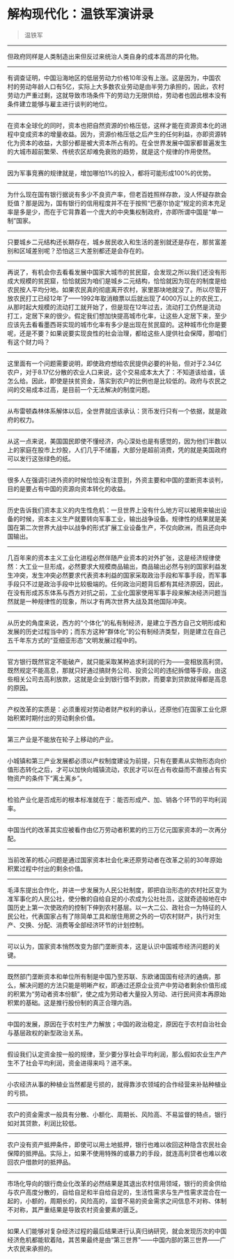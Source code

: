 # 解构现代化：温铁军演讲录

> 温铁军

---

但政府同样是人类制造出来但反过来统治人类自身的成本高昂的异化物。

---

有调查证明，中国沿海地区的低层劳动力价格10年没有上涨。这是因为，中国农村的劳动年龄人口有5亿，实际上大多数农业劳动是由半劳力承担的，因此，农村劳动力严重过剩，这就导致市场条件下的劳动力无限供给，劳动者也因此根本没有条件建立能够与雇主进行谈判的地位。

---

在资本全球化的同时，资本也把自然资源的价格压低，这样才能在资源资本化的进程中变成资本的增量收益。因为，资源价格压低之后产生的任何利益，亦即资源转化为资本的收益，大部分都是被大资本所占有的。在全世界发展中国家都普遍发生的大城市超前繁荣、传统农区却难免衰败的趋势，就是这个规律的作用使然。

---

因为军事竞赛的规律就是，增加哪怕1%的投入，都将可能形成100%的优势。

---

为什么现在国有银行据说有多少不良资产率，但老百姓照样存款，没人怀疑存款会贬值？那是因为，国有银行的信用程度并不在于按照“巴塞尔协定”规定的资本充足率是多是少，而在于它背靠着一个庞大的中央集权制政府，亦即所谓中国是“单一制”国家。

---

只要城乡二元结构还长期存在，城乡居民收入和生活的差别就还是存在，那贫富差别和区域差别呢？恐怕这三大差别都还是会存在的。

---

再说了，有机会你去看看发展中国家大城市的贫民窟，会发现之所以我们还没有形成大规模的贫民窟，恰恰就因为咱们是城乡二元结构，恰恰就因为现在的制度是给农民按人平均分地。如果农民真的彻底离开农村，家里那块地就没了。所以尽管开放农民打工已经12年了——1992年取消粮票以后就出现了4000万以上的农民工，从那时起大规模的流动打工就开始了，但是现在12年过去，流动打工仍然是流动打工，定居下来的很少。假定我们想加快提高城市化率，让这些人定居下来，至少应该先去看看墨西哥实现的城市化率有多少是出现在贫民窟的。这种城市化你是要呢，还是不要？如果说要实现良性的社会治理，都给这些人提供社会保障，那咱们有这个财力吗？

---

这里面有一个问题需要说明，即使政府想给农民提供必要的补贴，但对于2.34亿农户，对于8.17亿分散的农业人口来说，这个交易成本太大了：不知道该给谁，该怎么给。因此，即使是扶贫资金，落实到农户的比例也是比较低的。政府与农民之间的交易成本过高，是目前一个无法解决的制度问题。

---

从布雷顿森林体系解体以后，全世界就应该承认：货币发行只有一个依据，就是政府的权力。

---

从这一点来说，美国国民即使不懂经济，内心深处也是有感觉的，因为他们半数以上的家庭在股市上炒股，人们几乎不储蓄，大部分是超前消费，凭的就是美国政府可以发行这张绿色的纸。

---

很多人在强调引进外资的时候恰恰没有注意到，外资主要和中国的垄断资本谈判，目的是要占有中国的资源向资本转化的收益。

---

历史告诉我们资本主义的内生性危机：一旦世界上没有什么地方可以被用来输出设备的时候，资本主义生产就要转向军事工业，输出战争设备。规律性的结果就是美国在第二次世界大战中以战争的形式扩展工业设备生产，不仅向欧洲，而且还向中国输出。

---

几百年来的资本主义工业化进程必然伴随产业资本的对外扩张，这是经济规律使然：大工业一旦形成，必然要求大规模商品输出，商品输出必然与别的国家利益发生冲突，发生冲突必然要求代表资本利益的国家采取政治手段和军事手段，而军事手段只不过是政治手段中比较极端的。任何政治问题背后都有其经济原因，因此，在没有形成苏东体系与西方对抗之前，工业化国家使用军事手段来解决经济问题当然就是一种规律性的现象，所以才有两次世界大战及其他国际冲突。

---

从历史的角度来说，西方的“个体化”的私有制经济，是建立于西方自己文明形成和发展的历史过程当中的；而东方这种“群体化”的公有制经济类型，则是建立在自己五千年东方式的“亚细亚形态”文明发展过程中的。

---

官方银行既然官定不能破产，就只能采取某种追求利润的行为——变相放高利贷。既然规定不能高息，那就只好通过搞财务公司、投资公司的违纪拆借等手段，由这些相关公司去高利放款，这就是企业到银行借不到款，而要拿到贷款就得都是高息的原因。

---

产权改革的实质是：必须重视对劳动者财产权利的承认，还原他们在国家工业化原始积累时期付出的劳动剩余价值。

---

第三产业是不能放在轮子上移动的产业。

---

小城镇和第三产业发展都必须以产权制度建设为前提，只有在要素从实物形态向价值形态转化之后，才可以加快向城镇流动，农民才可以在占有收益而不直接占有实物资产的条件下“离土离乡”。

---

检验产业化是否成形的根本标准就在于：能否形成产、加、销各个环节的平均利润率。

---

中国当代的改革其实应被看作由亿万劳动者积累的约三万亿元国家资本的一次再分配。

---

当前改革的核心问题是通过国家资本社会化来还原劳动者在改革之前的30年原始积累过程中付出的剩余价值。

---

毛泽东提出合作化，并进一步发展为人民公社制度，即把自治形态的农村社区变为准军事化的人民公社，使分散的自给自足的小农成为公社社员，这就奇迹般地在中国历史上第一次使政府的控制下伸到农村基层。以一大二公、政社合一为特征的人民公社，代表国家占有了除简单工具和居住用房之外的一切农村财产，执行对生产、交换、分配、消费等全部经济环节的计划控制。

---

可以认为，国家资本悄然改变为部门垄断资本，这是认识中国城市经济问题的关键。

---

既然部门垄断资本和单位所有制是中国乃至苏联、东欧诸国国有经济的通病，那么，解决问题的方法只能是明晰产权，即通过还原企业资产中劳动者剩余价值形成的积累为“劳动者资本份额”，使之成为劳动者大量投入劳动、进行民间资本再原始积累的基础。这是推行股份制的真正合理内涵。

---

中国的发展，原因在于农村生产力解放；中国的政治稳定，原因在于农村自治社会与基层政权的新型政治关系。

---

假设我们认定资金按一般的规律，至少要分享社会平均利润，那么假如农业生产产生不了社会平均利润，资金进得来吗？进不来。

---

小农经济从事的种植业当然都是亏损的，就得靠涉农领域的合作经营来补贴种植业的亏损。

---

农户的资金需求一般具有分散、小额化、周期长、风险高、不易监督的特点，银行如对其贷款，利润比较低。

---

农户没有资产抵押条件，即使可以用土地抵押，银行也难以收回这种隐含农民社会保障的抵押品。实际上，如果不使用特殊的或暴力的手段，就连高利贷者也难以收回农户借款时的抵押品。

---

市场化导向的银行商业化改革的必然结果是其退出农村信用领域，银行的资金供给与农户高度分散的，自给自足和半自给自足的，生活性需求与生产性需求混合在一起的，小额的，周期长的，风险高的，监督不易的资金需求之间信息不对称、体制不对称，其严重结果是导致农村资金要素的匮乏。

---

如果人们能够对复杂经济过程的最后结果进行认真归纳研究，就会发现历次的中国经济危机都能软着陆，其苦果最终是由“第三世界”——中国内部的第三世界——广大农民来承担的。

